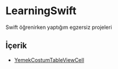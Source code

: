 # LearningSwift
Swift öğrenirken yaptığım egzersiz projeleri

## İçerik
+ [YemekCostumTableViewCell](https://github.com/yasinozmeen/LearningSwift/tree/main/37.Uygulama-YemekSepetiUygulaması)
